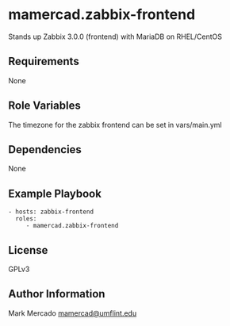 mamercad.zabbix-frontend
=========

Stands up Zabbix 3.0.0 (frontend) with MariaDB on RHEL/CentOS

Requirements
------------

None

Role Variables
--------------

The timezone for the zabbix frontend can be set in vars/main.yml

Dependencies
------------

None

Example Playbook
----------------

    - hosts: zabbix-frontend
      roles:
         - mamercad.zabbix-frontend

License
-------

GPLv3

Author Information
------------------

Mark Mercado <mamercad@umflint.edu>


